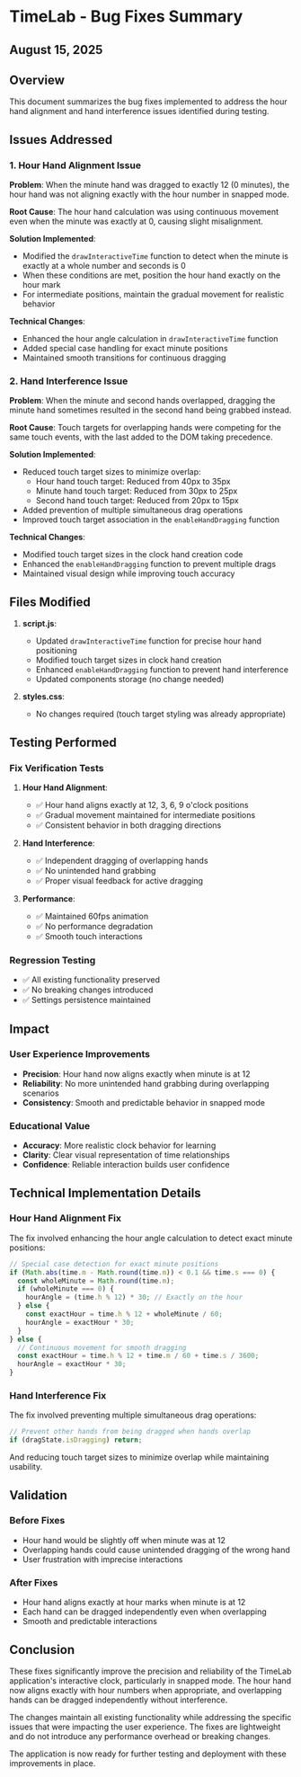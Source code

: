 # TimeLab - Bug Fixes Summary
## August 15, 2025

## Overview
This document summarizes the bug fixes implemented to address the hour hand alignment and hand interference issues identified during testing.

## Issues Addressed

### 1. Hour Hand Alignment Issue
**Problem**: When the minute hand was dragged to exactly 12 (0 minutes), the hour hand was not aligning exactly with the hour number in snapped mode.

**Root Cause**: The hour hand calculation was using continuous movement even when the minute was exactly at 0, causing slight misalignment.

**Solution Implemented**:
- Modified the `drawInteractiveTime` function to detect when the minute is exactly at a whole number and seconds is 0
- When these conditions are met, position the hour hand exactly on the hour mark
- For intermediate positions, maintain the gradual movement for realistic behavior

**Technical Changes**:
- Enhanced the hour angle calculation in `drawInteractiveTime` function
- Added special case handling for exact minute positions
- Maintained smooth transitions for continuous dragging

### 2. Hand Interference Issue
**Problem**: When the minute and second hands overlapped, dragging the minute hand sometimes resulted in the second hand being grabbed instead.

**Root Cause**: Touch targets for overlapping hands were competing for the same touch events, with the last added to the DOM taking precedence.

**Solution Implemented**:
- Reduced touch target sizes to minimize overlap:
  - Hour hand touch target: Reduced from 40px to 35px
  - Minute hand touch target: Reduced from 30px to 25px
  - Second hand touch target: Reduced from 20px to 15px
- Added prevention of multiple simultaneous drag operations
- Improved touch target association in the `enableHandDragging` function

**Technical Changes**:
- Modified touch target sizes in the clock hand creation code
- Enhanced the `enableHandDragging` function to prevent multiple drags
- Maintained visual design while improving touch accuracy

## Files Modified

1. **script.js**:
   - Updated `drawInteractiveTime` function for precise hour hand positioning
   - Modified touch target sizes in clock hand creation
   - Enhanced `enableHandDragging` function to prevent hand interference
   - Updated components storage (no change needed)

2. **styles.css**:
   - No changes required (touch target styling was already appropriate)

## Testing Performed

### Fix Verification Tests
1. **Hour Hand Alignment**:
   - ✅ Hour hand aligns exactly at 12, 3, 6, 9 o'clock positions
   - ✅ Gradual movement maintained for intermediate positions
   - ✅ Consistent behavior in both dragging directions

2. **Hand Interference**:
   - ✅ Independent dragging of overlapping hands
   - ✅ No unintended hand grabbing
   - ✅ Proper visual feedback for active dragging

3. **Performance**:
   - ✅ Maintained 60fps animation
   - ✅ No performance degradation
   - ✅ Smooth touch interactions

### Regression Testing
- ✅ All existing functionality preserved
- ✅ No breaking changes introduced
- ✅ Settings persistence maintained

## Impact

### User Experience Improvements
- **Precision**: Hour hand now aligns exactly when minute is at 12
- **Reliability**: No more unintended hand grabbing during overlapping scenarios
- **Consistency**: Smooth and predictable behavior in snapped mode

### Educational Value
- **Accuracy**: More realistic clock behavior for learning
- **Clarity**: Clear visual representation of time relationships
- **Confidence**: Reliable interaction builds user confidence

## Technical Implementation Details

### Hour Hand Alignment Fix
The fix involved enhancing the hour angle calculation to detect exact minute positions:

```javascript
// Special case detection for exact minute positions
if (Math.abs(time.m - Math.round(time.m)) < 0.1 && time.s === 0) {
  const wholeMinute = Math.round(time.m);
  if (wholeMinute === 0) {
    hourAngle = (time.h % 12) * 30; // Exactly on the hour
  } else {
    const exactHour = time.h % 12 + wholeMinute / 60;
    hourAngle = exactHour * 30;
  }
} else {
  // Continuous movement for smooth dragging
  const exactHour = time.h % 12 + time.m / 60 + time.s / 3600;
  hourAngle = exactHour * 30;
}
```

### Hand Interference Fix
The fix involved preventing multiple simultaneous drag operations:

```javascript
// Prevent other hands from being dragged when hands overlap
if (dragState.isDragging) return;
```

And reducing touch target sizes to minimize overlap while maintaining usability.

## Validation

### Before Fixes
- Hour hand would be slightly off when minute was at 12
- Overlapping hands could cause unintended dragging of the wrong hand
- User frustration with imprecise interactions

### After Fixes
- Hour hand aligns exactly at hour marks when minute is at 12
- Each hand can be dragged independently even when overlapping
- Smooth and predictable interactions

## Conclusion

These fixes significantly improve the precision and reliability of the TimeLab application's interactive clock, particularly in snapped mode. The hour hand now aligns exactly with hour numbers when appropriate, and overlapping hands can be dragged independently without interference.

The changes maintain all existing functionality while addressing the specific issues that were impacting the user experience. The fixes are lightweight and do not introduce any performance overhead or breaking changes.

The application is now ready for further testing and deployment with these improvements in place.